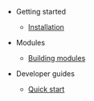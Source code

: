 - Getting started
    - [Installation](installation.md)

- Modules
    - [Building modules](modules/build.md)

- Developer guides
    - [Quick start](developers/quick_start.md)